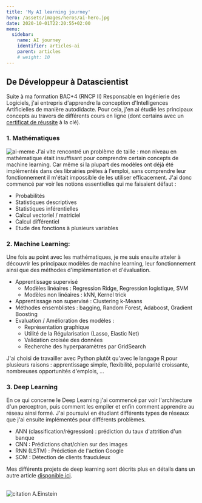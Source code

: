 ```yaml
---
title: 'My AI learning journey'
hero: /assets/images/heros/ai-hero.jpg
date: 2020-10-01T22:20:55+02:00
menu:
  sidebar:
    name: AI journey
    identifier: articles-ai
    parent: articles
    # weight: 10
---
```


## De Développeur à Datascientist
Suite à ma formation BAC+4 (RNCP II) Responsable en Ingénierie des Logiciels, j'ai entrepris d'apprendre la conception d'Intelligences Artificielles de manière autodidacte. Pour cela, j'en ai étudié les principaux concepts au travers de différents cours en ligne (dont certains avec un [certificat de réussite](/blog/posts/certifications/) à la clé).  

### 1. Mathématiques 
![ai-meme](/assets/images/posts/ai-meme.jpg#right-sm)
J'ai vite rencontré un problème de taille : mon niveau en mathématique était insuffisant pour comprendre certain concepts de machine learning. Car même si la plupart des modèles ont déjà été implémentés dans des librairies prêtes à l'emploi, sans comprendre leur fonctionnement il m'était impossible de les utiliser efficacement. J'ai donc commencé par voir les notions essentielles qui me faisaient défaut :
- Probabilités
- Statistiques descriptives
- Statistiques inférentielles
- Calcul vectoriel / matriciel
- Calcul différentiel
- Etude des fonctions à plusieurs variables



### 2. Machine Learning: 
Une fois au point avec les mathématiques, je me suis ensuite atteler à découvrir les principaux modèles de machine learning, leur fonctionnement ainsi que des méthodes d'implémentation et d'évaluation. 
 
- Apprentissage supervisé
  - Modèles linéaires : Regression Ridge, Regression logistique, SVM
  - Modèles non linéaires : kNN, Kernel trick
- Apprentissage non supervisé : Clustering k-Means
- Méthodes ensemblistes : bagging, Random Forest, Adaboost, Gradient Boosting
- Evaluation / Amélioration des modèles :
  - Représentation graphique
  - Utilité de la Régularisation (Lasso, Elastic Net)
  - Validation croisée des données
  - Recherche des hyperparamètres par GridSearch

J'ai choisi de travailler avec Python plutôt qu'avec le langage R pour plusieurs raisons : apprentissage simple, flexibilité, popularité croissante, nombreuses opportunités d'emplois, ...


### 3. Deep Learning
En ce qui concerne le Deep Learning j'ai commencé par voir l'architecture d'un perceptron, puis comment les empiler et enfin comment apprendre au réseau ainsi formé. J'ai poursuivi en étudiant différents types de réseaux que j'ai ensuite implémentés pour différents problèmes.
- ANN (classification/régression) : prédiction du taux d'attrition d'un banque
- CNN : Prédictions chat/chien sur des images
- RNN (LSTM) : Prédiction de l'action Google
- SOM : Détection de clients frauduleux  

Mes différents projets de deep learning sont décrits plus en détails dans un autre article [disponible ici](/blog/projects/deeplearning).


  
<br/> ![citation A.Einstein](/assets/images/posts/citation-einstein.png#center) 
